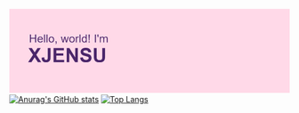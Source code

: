 ![plot](header.png)
[![Anurag's GitHub stats](https://github-readme-stats.vercel.app/api?username=EnterAUsername1123)](https://github.com/EnterAUsername1123/github-readme-stats)
[![Top Langs](https://github-readme-stats.vercel.app/api/top-langs/?username=EnterAUsername1123&layout=compact)](https://github.com/EnterAUsername1123/github-readme-stats)
